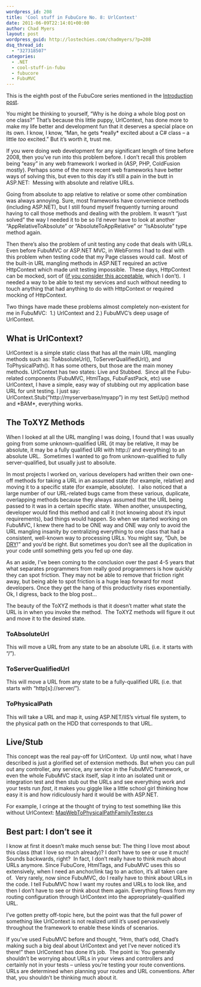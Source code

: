 ```yaml
---
wordpress_id: 208
title: 'Cool stuff in FubuCore No. 8: UrlContext'
date: 2011-06-09T22:14:01+00:00
author: Chad Myers
layout: post
wordpress_guid: http://lostechies.com/chadmyers/?p=208
dsq_thread_id:
  - "327318507"
categories:
  - .NET
  - cool-stuff-in-fubu
  - fubucore
  - FubuMVC
---
```

This is the eighth post of the FubuCore series mentioned in the [Introduction post](https://lostechies.com/chadmyers/2011/05/30/cool-stuff-in-fubucore-and-fubumvc-series/).

You might be thinking to yourself, “Why is he doing a whole blog post on one class?” That’s because this little puppy, UrlContext, has done more to make my life better and development fun that it deserves a special place on its own. I know, I know, “Man, he gets \*really\* excited about a C# class – a little _too_ excited.” But it’s worth it, trust me.

If you were doing web development for any significant length of time before 2008, then you’ve run into this problem before. I don’t recall this problem being “easy” in any web framework I worked in (ASP, PHP, ColdFusion mostly). Perhaps some of the more recent web frameworks have better ways of solving this, but even to this day it’s still a pain in the butt in ASP.NET:&nbsp; Messing with absolute and relative URLs.

Going from absolute to app relative to relative or some other combination was always annoying. Sure, most frameworks have convenience methods (including ASP.NET), but I still found myself frequently turning around having to call those methods and dealing with the problem. It wasn’t “just solved” the way I needed it to be so I’d never have to look at another “AppRelativeToAbsolute” or “AbsoluteToAppRelative” or “IsAbsolute” type method again.

Then there’s also the problem of unit testing any code that deals with URLs.&nbsp; Even before FubuMVC or ASP.NET MVC, in WebForms I had to deal with this problem when testing code that my Page classes would call.&nbsp; Most of the built-in URL mangling methods in ASP.NET required an active HttpContext which made unit testing impossible.&nbsp; These days, HttpContext can be mocked, sort of ([if you consider this acceptable](http://code.google.com/p/mvccontrib/source/browse/trunk/src/MVCContrib.UnitTests/MvcMockHelpers.cs?r=961), which I don’t).&nbsp; I needed a way to be able to test my services and such without needing to touch anything that had anything to do with HttpContext or required mocking of HttpContext.

Two things have made these problems almost completely non-existent for me in FubuMVC:&nbsp; 1.) UrlContext and 2.) FubuMVC’s deep usage of UrlContext.

## What is UrlContext?

UrlContext is a simple static class that has all the main URL mangling methods such as: ToAbsoluteUrl(), ToServerQualifiedUrl(), and ToPhysicalPath(). It has some others, but those are the main money methods. UrlContext has two states: Live and Stubbed.&nbsp; Since all the Fubu-related components (FubuMVC, HtmlTags, FubuFastPack, etc) use UrlContext, I have a simple, easy way of stubbing out my application base URL for unit testing. I just say: UrlContext.Stub(“http://myserverbase/myapp”) in my test SetUp() method and \*BAM\*, everything works.

## The ToXYZ Methods

When I looked at all the URL mangling I was doing, I found that I was usually going from some unknown-qualified URL (it may be relative, it may be absolute, it may be a fully qualified URI with http:// and everything) to an absolute URL.&nbsp; Sometimes I wanted to go from unknown-qualified to fully server-qualified, but usually just to absolute.

In most projects I worked on, various developers had written their own one-off methods for taking a URL in an assumed state (for example, relative) and moving it to a specific state (for example, absolute).&nbsp;&nbsp; I also noticed that a large number of our URL-related bugs came from these various, duplicate, overlapping methods because they always assumed that the URL being passed to it was in a certain specific state.&nbsp; When another, unsuspecting, developer would find this method and call it (not knowing about it’s input requirements), bad things would happen. So when we started working on FubuMVC, I knew there had to be ONE way and ONE way only to avoid the URL mangling insanity by centralizing everything to one class that had a consistent, well-known way to processing URLs. You might say, “Duh, be [DRY](http://en.wikipedia.org/wiki/Don't_repeat_yourself)!” and you’d be right. But sometimes you don’t see all the duplication in your code until something gets you fed up one day.

As an aside, I’ve been coming to the conclusion over the past 4-5 years that what separates programmers from really good programmers is how quickly they can spot friction. They may not be able to remove that friction right away, but being able to spot friction is a huge leap forward for most developers. Once they get the hang of this productivity rises exponentially. Ok, I digress, back to the blog post…

The beauty of the ToXYZ methods is that it doesn’t matter what state the URL is in when you invoke the method.&nbsp; The ToXYZ methods will figure it out and move it to the desired state.

### ToAbsoluteUrl

This will move a URL from any state to be an absolute URL (i.e. it starts with “/”).

### ToServerQualifiedUrl

This will move a URL from any state to be a fully-qualified URL (i.e. that starts with “http[s]://server/”).

### ToPhysicalPath

This will take a URL and map it, using ASP.NET/IIS’s virtual file system, to the physical path on the HDD that corresponds to that URL.&nbsp; 

## Live/Stub

This concept was the real pay-off for UrlContext.&nbsp; Up until now, what I have described is just a glorified set of extension methods. But when you can pull out any controller, any service, any service in the FubuMVC framework, or even the whole FubuMVC stack itself, slap it into an isolated unit or integration test and then stub out the URLs and see everything work and your tests run _fast_, it makes you giggle like a little school girl thinking how easy it is and how ridiculously hard it would be with ASP.NET.

For example, I cringe at the thought of trying to test something like this without UrlContext: [MapWebToPhysicalPathFamilyTester.cs](https://github.com/DarthFubuMVC/fubucore/blob/master/src/FubuCore.Testing/Binding/MapWebToPhysicalPathFamilyTester.cs)

## Best part: I don’t see it

I know at first it doesn’t make much sense but: The thing I love most about this class (that I love so much already)? I don’t have to see or use it much!&nbsp; Sounds backwards, right?&nbsp; In fact, I don’t really have to think much about URLs anymore. Since FubuCore, HtmlTags, and FubuMVC uses this so extensively, when I need an anchor/link tag to an action, it’s all taken care of.&nbsp; Very rarely, now since FubuMVC, do I really have to think about URLs in the code. I tell FubuMVC how I want my routes and URLs to look like, and then I don’t have to see or think about them again. Everything flows from my routing configuration through UrlContext into the appropriately-qualified URL.&nbsp; 

I’ve gotten pretty off-topic here, but the point was that the full power of something like UrlContext is not realized until it’s used pervasively throughout the framework to enable these kinds of scenarios.

If you’ve used FubuMVC before and thought, “Hrm, that’s odd, Chad’s making such a big deal about UrlContext and yet I’ve never noticed it’s there!” then UrlContext has done it’s job.&nbsp; The point is: You generally shouldn’t be worrying about URLs in your views and controllers and certainly not in your tests – unless you’re testing your route conventions. URLs are determined when planning your routes and URL conventions. After that, you shouldn’t be thinking much about it.